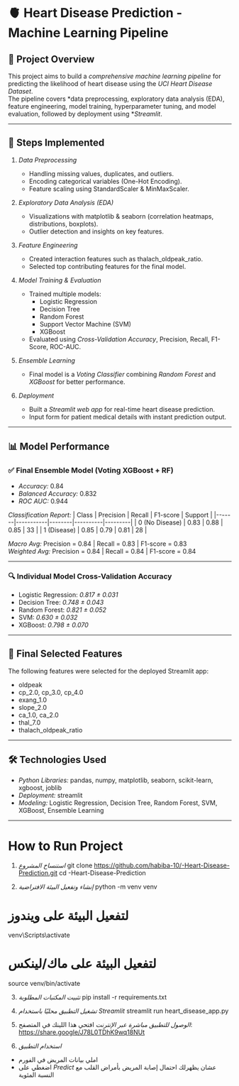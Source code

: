 # 🫀 Heart Disease Prediction - Machine Learning Pipeline

## 📌 Project Overview
This project aims to build a *comprehensive machine learning pipeline* for predicting the likelihood of heart disease using the *UCI Heart Disease Dataset*.  
The pipeline covers *data preprocessing, exploratory data analysis (EDA), feature engineering, model training, hyperparameter tuning, and model evaluation, followed by deployment using **Streamlit*.

---

## 🚀 Steps Implemented
1. *Data Preprocessing*
   - Handling missing values, duplicates, and outliers.
   - Encoding categorical variables (One-Hot Encoding).
   - Feature scaling using StandardScaler & MinMaxScaler.

2. *Exploratory Data Analysis (EDA)*
   - Visualizations with matplotlib & seaborn (correlation heatmaps, distributions, boxplots).
   - Outlier detection and insights on key features.

3. *Feature Engineering*
   - Created interaction features such as thalach_oldpeak_ratio.
   - Selected top contributing features for the final model.

4. *Model Training & Evaluation*
   - Trained multiple models: 
     - Logistic Regression  
     - Decision Tree  
     - Random Forest  
     - Support Vector Machine (SVM)  
     - XGBoost  
   - Evaluated using *Cross-Validation Accuracy*, Precision, Recall, F1-Score, ROC-AUC.

5. *Ensemble Learning*
   - Final model is a *Voting Classifier* combining *Random Forest* and *XGBoost* for better performance.

6. *Deployment*
   - Built a *Streamlit web app* for real-time heart disease prediction.
   - Input form for patient medical details with instant prediction output.

---

## 📊 Model Performance

### ✅ Final Ensemble Model (Voting XGBoost + RF)
- *Accuracy:* 0.84  
- *Balanced Accuracy:* 0.832  
- *ROC AUC:* 0.944  

*Classification Report:*
| Class | Precision | Recall | F1-score | Support |
|-------|-----------|--------|----------|---------|
| 0 (No Disease) | 0.83 | 0.88 | 0.85 | 33 |
| 1 (Disease)    | 0.85 | 0.79 | 0.81 | 28 |

*Macro Avg:* Precision = 0.84 | Recall = 0.83 | F1-score = 0.83  
*Weighted Avg:* Precision = 0.84 | Recall = 0.84 | F1-score = 0.84  

---

### 🔍 Individual Model Cross-Validation Accuracy
- Logistic Regression: *0.817 ± 0.031*  
- Decision Tree: *0.748 ± 0.043*  
- Random Forest: *0.821 ± 0.052*  
- SVM: *0.630 ± 0.032*  
- XGBoost: *0.798 ± 0.070*  

---

## 🧩 Final Selected Features
The following features were selected for the deployed Streamlit app:
- oldpeak  
- cp_2.0, cp_3.0, cp_4.0  
- exang_1.0  
- slope_2.0  
- ca_1.0, ca_2.0  
- thal_7.0  
- thalach_oldpeak_ratio  

---

## 🛠 Technologies Used
- *Python Libraries:* pandas, numpy, matplotlib, seaborn, scikit-learn, xgboost, joblib  
- *Deployment:* streamlit  
- *Modeling:* Logistic Regression, Decision Tree, Random Forest, SVM, XGBoost, Ensemble Learning  

---

# How to Run Project

1. *استنساخ المشروع*
git clone https://github.com/habiba-10/-Heart-Disease-Prediction.git
cd -Heart-Disease-Prediction

2. *إنشاء وتفعيل البيئة الافتراضية*
python -m venv venv
# لتفعيل البيئة على ويندوز
venv\Scripts\activate
# لتفعيل البيئة على ماك/لينكس
source venv/bin/activate

3. *تثبيت المكتبات المطلوبة*
pip install -r requirements.txt

4. *تشغيل التطبيق محليًا باستخدام Streamlit*
streamlit run heart_disease_app.py

5. *الوصول للتطبيق مباشرة عبر الإنترنت*
افتحي هذا اللينك في المتصفح:
https://share.google/J78L0TDhK9wq18NUt

6. *استخدام التطبيق*
- املي بيانات المريض في الفورم
- اضغطي على *Predict* عشان يظهرلك احتمال إصابة المريض بأمراض القلب مع النسبة المئوية

